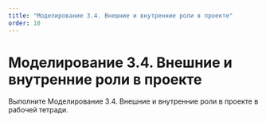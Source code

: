 ```yaml
---
title: "Моделирование 3.4. Внешние и внутренние роли в проекте"
order: 18
---
```


# Моделирование 3.4. Внешние и внутренние роли в проекте

Выполните Моделирование 3.4. Внешние и внутренние роли в проекте в рабочей тетради.